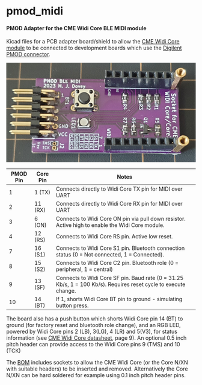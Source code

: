 # pmod_midi
#### PMOD Adapter for the CME Widi Core BLE MIDI module

Kicad files for a PCB adapter board/shield to allow the [CME Widi Core module](https://www.cme-pro.com/widi-core/) to be connected to development boards which use the [Digilent PMOD connector](https://digilent.com/shop/about-system-boards-and-components/).

![PMOD_MIDI Photograph](./photos/pmod_midi.jpg)

| PMOD Pin | Core Pin | Notes                                                        |
| -------- | -------- | ------------------------------------------------------------ |
| 1        | 1 (TX)   | Connects directly to Widi Core TX pin for MIDI over UART     |
| 2        | 11 (RX)  | Connects directly to Widi Core RX pin for MIDI over UART     |
| 3        | 6 (ON)   | Connects to Widi Core ON pin via pull down resistor. Active high to enable the Widi Core module. |
| 4        | 12 (RS)  | Connects to Widi Core RS pin. Active low reset.              |
| 7        | 16 (S1)  | Connects to Widi Core S1 pin. Bluetooth connection status (0 = Not connected, 1 = Connected). |
| 8        | 15 (S2)  | Connects to Widi Core C2 pin. Bluetooth role (0 = peripheral, 1 = central) |
| 9        | 13 (SF)  | Connects to Widi Core SF pin. Baud rate (0 = 31.25 Kb/s, 1 = 100 Kb/s). Requires reset cycle to execute change. |
| 10       | 14 (BT)  | If 1, shorts Widi Core BT pin to ground - simulating button press. |

The board also has a push button which shorts Widi Core pin 14 (BT) to ground (for factory reset and bluetooth role change), and an RGB LED, powered by Widi Core pins 2 (LB), 3(LG), 4 (LR) and 5(V3), for status information (see [CME Widi Core datasheet](https://www.cme-pro.com/wp-content/uploads/2022/10/widiCore-Doc-v1.3.pdf), page 9). An optional 0.5 inch pitch header can provide access to the Widi Core pins 9 (TMS) and 10 (TCK)

The [BOM](./kicad/pmod_midi_bom.md) includes sockets to allow the CME Widi Core (or the Core N/XN with suitable headers) to be inserted and removed. Alternatively the Core N/XN can be hard soldered for example using 0.1 inch pitch header pins.



